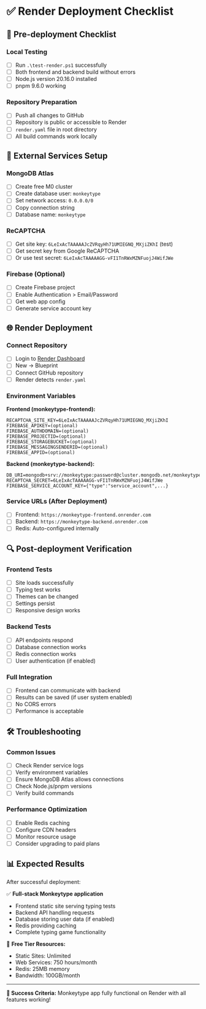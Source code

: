 # ✅ Render Deployment Checklist

## 🚀 Pre-deployment Checklist

### Local Testing
- [ ] Run `.\test-render.ps1` successfully
- [ ] Both frontend and backend build without errors
- [ ] Node.js version 20.16.0 installed
- [ ] pnpm 9.6.0 working

### Repository Preparation
- [ ] Push all changes to GitHub
- [ ] Repository is public or accessible to Render
- [ ] `render.yaml` file in root directory
- [ ] All build commands work locally

## 🔧 External Services Setup

### MongoDB Atlas
- [ ] Create free M0 cluster
- [ ] Create database user: `monkeytype`
- [ ] Set network access: `0.0.0.0/0`
- [ ] Copy connection string
- [ ] Database name: `monkeytype`

### ReCAPTCHA
- [ ] Get site key: `6LeIxAcTAAAAAJcZVRqyHh71UMIEGNQ_MXjiZKhI` (test)
- [ ] Get secret key from Google ReCAPTCHA
- [ ] Or use test secret: `6LeIxAcTAAAAAGG-vFI1TnRWxMZNFuojJ4WifJWe`

### Firebase (Optional)
- [ ] Create Firebase project
- [ ] Enable Authentication > Email/Password
- [ ] Get web app config
- [ ] Generate service account key

## 🌐 Render Deployment

### Connect Repository
- [ ] Login to [Render Dashboard](https://dashboard.render.com)
- [ ] New → Blueprint
- [ ] Connect GitHub repository
- [ ] Render detects `render.yaml`

### Environment Variables

**Frontend (monkeytype-frontend):**
```
RECAPTCHA_SITE_KEY=6LeIxAcTAAAAAJcZVRqyHh71UMIEGNQ_MXjiZKhI
FIREBASE_APIKEY=(optional)
FIREBASE_AUTHDOMAIN=(optional)
FIREBASE_PROJECTID=(optional)
FIREBASE_STORAGEBUCKET=(optional)
FIREBASE_MESSAGINGSENDERID=(optional)
FIREBASE_APPID=(optional)
```

**Backend (monkeytype-backend):**
```
DB_URI=mongodb+srv://monkeytype:password@cluster.mongodb.net/monkeytype
RECAPTCHA_SECRET=6LeIxAcTAAAAAGG-vFI1TnRWxMZNFuojJ4WifJWe
FIREBASE_SERVICE_ACCOUNT_KEY={"type":"service_account",...}
```

### Service URLs (After Deployment)
- [ ] Frontend: `https://monkeytype-frontend.onrender.com`
- [ ] Backend: `https://monkeytype-backend.onrender.com`
- [ ] Redis: Auto-configured internally

## 🔍 Post-deployment Verification

### Frontend Tests
- [ ] Site loads successfully
- [ ] Typing test works
- [ ] Themes can be changed
- [ ] Settings persist
- [ ] Responsive design works

### Backend Tests
- [ ] API endpoints respond
- [ ] Database connection works
- [ ] Redis connection works
- [ ] User authentication (if enabled)

### Full Integration
- [ ] Frontend can communicate with backend
- [ ] Results can be saved (if user system enabled)
- [ ] No CORS errors
- [ ] Performance is acceptable

## 🛠️ Troubleshooting

### Common Issues
- [ ] Check Render service logs
- [ ] Verify environment variables
- [ ] Ensure MongoDB Atlas allows connections
- [ ] Check Node.js/pnpm versions
- [ ] Verify build commands

### Performance Optimization
- [ ] Enable Redis caching
- [ ] Configure CDN headers
- [ ] Monitor resource usage
- [ ] Consider upgrading to paid plans

## 📊 Expected Results

After successful deployment:

✅ **Full-stack Monkeytype application**
- Frontend static site serving typing tests
- Backend API handling requests
- Database storing user data (if enabled)
- Redis providing caching
- Complete typing game functionality

🎯 **Free Tier Resources:**
- Static Sites: Unlimited
- Web Services: 750 hours/month  
- Redis: 25MB memory
- Bandwidth: 100GB/month

---

**🎉 Success Criteria:** Monkeytype app fully functional on Render with all features working! 